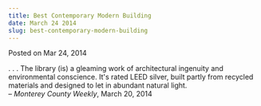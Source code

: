 ```yaml
---
title: Best Contemporary Modern Building
date: March 24 2014
slug: best-contemporary-modern-building
---
```





<span class="date">Posted on Mar 24, 2014    </span>
<p>. . . The library (is) a gleaming work of architectural
ingenuity and environmental conscience. It&apos;s rated LEED silver,
built partly from recycled materials and designed to let in
abundant natural light.<br>
&#x2013; <em>Monterey County Weekly</em>, March 20, 2014</br></p>





